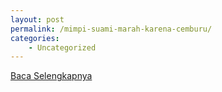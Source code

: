 ```yaml
---
layout: post
permalink: /mimpi-suami-marah-karena-cemburu/
categories:
    - Uncategorized
---
```


[Baca Selengkapnya](/01)